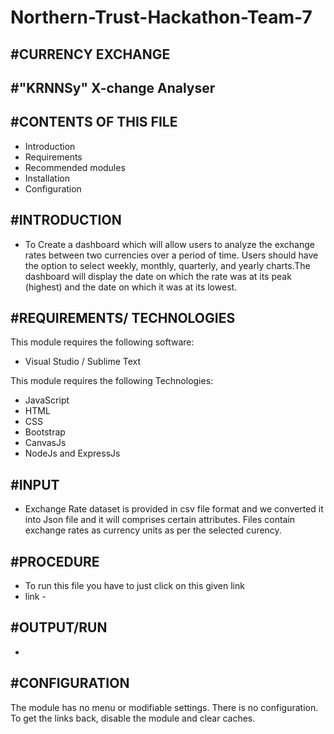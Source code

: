 # Northern-Trust-Hackathon-Team-7

#CURRENCY EXCHANGE 
-------------------------------------------------------------------------------------------------------------------

#"KRNNSy" X-change Analyser 
-------------------------------------------------------------------------------------------------------------------

#CONTENTS OF THIS FILE
-------------------------------------------------------------------------------------------------------------------

 * Introduction
 * Requirements
 * Recommended modules
 * Installation
 * Configuration

#INTRODUCTION
-------------------------------------------------------------------------------------------------------------------

 * To Create a dashboard which will allow users to analyze the exchange rates between two currencies
   over a period of time. Users should have the option to select weekly, monthly, quarterly, and yearly
   charts.The dashboard will display the date on which the rate was at its peak (highest) and the
   date on which it was at its lowest.

#REQUIREMENTS/ TECHNOLOGIES
-------------------------------------------------------------------------------------------------------------------

 This module requires the following software:
  * Visual Studio / Sublime Text
  
 This module requires the following Technologies:
  * JavaScript
  * HTML
  * CSS
  * Bootstrap
  * CanvasJs
  * NodeJs and ExpressJs
  
#INPUT
-------------------------------------------------------------------------------------------------------------------

 * Exchange Rate dataset is provided in csv file format and we converted it into Json file and it will 
   comprises certain attributes. Files contain exchange rates as currency units as per the selected curency.

#PROCEDURE
-------------------------------------------------------------------------------------------------------------------
 
 * To run this file you have to just click on this given link
 * link - 
 
#OUTPUT/RUN
-------------------------------------------------------------------------------------------------------------------
 
 * 


#CONFIGURATION
-------------------------------------------------------------------------------------------------------------------

The module has no menu or modifiable settings. There is no configuration. To get the links
back, disable the module and clear caches.


